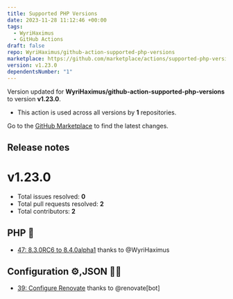 ```yaml
---
title: Supported PHP Versions
date: 2023-11-28 11:12:46 +00:00
tags:
  - WyriHaximus
  - GitHub Actions
draft: false
repo: WyriHaximus/github-action-supported-php-versions
marketplace: https://github.com/marketplace/actions/supported-php-versions
version: v1.23.0
dependentsNumber: "1"
---
```



Version updated for **WyriHaximus/github-action-supported-php-versions** to version **v1.23.0**.
- This action is used across all versions by **1** repositories.

Go to the [GitHub Marketplace](https://github.com/marketplace/actions/supported-php-versions) to find the latest changes.

## Release notes

v1.23.0
=======

- Total issues resolved: **0**
- Total pull requests resolved: **2**
- Total contributors: **2**

PHP 🐘
-----

 - [47: 8.3.0RC6 to 8.4.0alpha1](https://github.com/WyriHaximus/github-action-supported-php-versions/pull/47) thanks to @WyriHaximus

Configuration ⚙,JSON 👨‍💼
------------------------

 - [39: Configure Renovate](https://github.com/WyriHaximus/github-action-supported-php-versions/pull/39) thanks to @renovate[bot]
